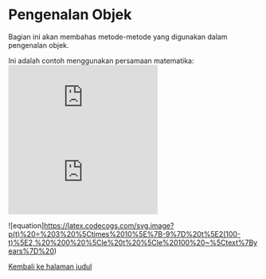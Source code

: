 # Pengenalan Objek

Bagian ini akan membahas metode-metode yang digunakan dalam pengenalan objek.

Ini adalah contoh menggunakan persamaan matematika:
![rumus pertama](http://latex.codecogs.com/gif.latex?%5Cmu)
![rumus kedua](http://latex.codecogs.com/gif.latex?%5Cfrac%7Ba_2%7D%7Bb%5E2%7D)

![equation]https://latex.codecogs.com/svg.image?p(t)%20=%203%20%5Ctimes%2010%5E%7B-9%7D%20t%5E2(100-t)%5E2,%20%200%20%5Cle%20t%20%5Cle%20100%20~%5Ctext%7Byears%7D%20)


[Kembali ke halaman judul](README.md)
